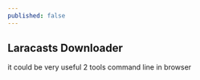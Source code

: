 ```yaml
---
published: false
---
```



## Laracasts Downloader

it could be very useful
2 tools
command line 
in browser
